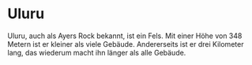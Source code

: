 # Uluru

Uluru, auch als Ayers Rock bekannt, ist ein Fels. Mit einer Höhe von 348 Metern
ist er kleiner als viele Gebäude. Andererseits ist er drei Kilometer lang, das
wiederum macht ihn länger als alle Gebäude.
